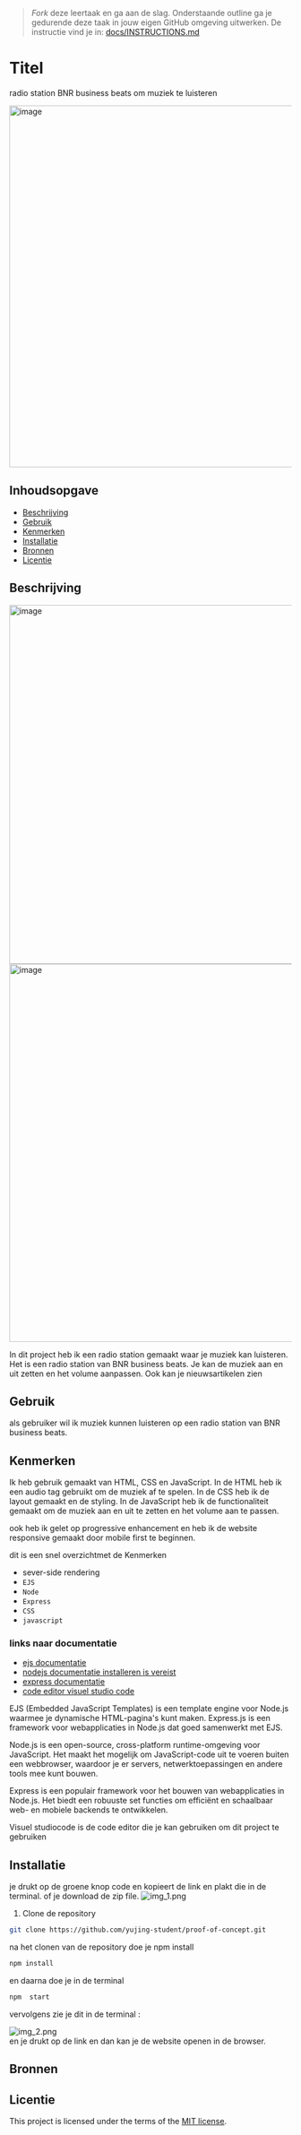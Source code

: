 > _Fork_ deze leertaak en ga aan de slag. Onderstaande outline ga je gedurende deze taak in jouw eigen GitHub omgeving uitwerken. De instructie vind je in: [docs/INSTRUCTIONS.md](docs/INSTRUCTIONS.md)

# Titel
<!-- Geef je project een titel en schrijf in één zin wat het is -->

radio station BNR business beats om muziek te luisteren

<img width="646" alt="image" src="https://github.com/yujing-student/proof-of-concept/assets/100352887/5c08bddb-793d-4ff8-a6e3-920a2628456a">


## Inhoudsopgave

  * [Beschrijving](#beschrijving)
  * [Gebruik](#gebruik)
  * [Kenmerken](#kenmerken)
  * [Installatie](#installatie)
  * [Bronnen](#bronnen)
  * [Licentie](#licentie)

## Beschrijving
<!-- Bij Beschrijving staat kort beschreven wat voor project het is en wat je hebt gemaakt -->
<!-- Voeg een mooie poster visual toe 📸 -->
<!-- Voeg een link toe naar Github Pages 🌐-->

<img width="641" alt="image" src="https://github.com/yujing-student/proof-of-concept/assets/100352887/dbe29a15-708b-4ac8-b890-87d1c862f617">
<img width="675" alt="image" src="https://github.com/yujing-student/proof-of-concept/assets/100352887/f62f3c28-8151-44d4-b0b0-1e80eae9d18d">


In dit project heb ik een radio station gemaakt waar je muziek kan luisteren.
Het is een radio station van BNR business beats. 
Je kan de muziek aan en uit zetten en het volume aanpassen.
Ook kan je nieuwsartikelen zien



## Gebruik
<!-- Bij Gebruik staat de user story, hoe het werkt en wat je er mee kan. -->
als gebruiker wil ik muziek kunnen luisteren op een radio station van BNR business beats.

## Kenmerken
<!-- Bij Kenmerken staat welke technieken zijn gebruikt en hoe. Wat is de HTML structuur? Wat zijn de belangrijkste dingen in CSS? Wat is er met JS gedaan en hoe? Misschien heb je iets met NodeJS gedaan, of heb je een framwork of library gebruikt? -->
Ik heb gebruik gemaakt van HTML, CSS en JavaScript.
In de HTML heb ik een audio tag gebruikt om de muziek af te spelen.
In de CSS heb ik de layout gemaakt en de styling.
In de JavaScript heb ik de functionaliteit gemaakt om de muziek aan en 
uit te zetten en het volume aan te passen.

ook heb ik gelet op progressive enhancement en heb ik de website responsive gemaakt door mobile first te beginnen.


dit is een snel overzichtmet de Kenmerken
* sever-side rendering
* `EJS`
* `Node`
* `Express`
* `CSS`
* `javascript`

<h3>links naar documentatie</h3>

<ul>
<li><a href="https://ejs.co/">ejs documentatie</a></li>
<li><a href="https://nodejs.org/">nodejs documentatie installeren is vereist</a></li>
<li><a href="https://expressjs.com/">express documentatie</a></li>
 <li><a href="https://code.visualstudio.com/">code editor visuel studio code</a></li>
</ul>

EJS (Embedded JavaScript Templates) is een template engine voor Node.js waarmee je dynamische HTML-pagina's kunt maken. Express.js is een framework voor webapplicaties in Node.js dat goed samenwerkt met EJS.

Node.js is een open-source, cross-platform runtime-omgeving voor JavaScript. Het maakt het mogelijk om JavaScript-code uit te voeren buiten een webbrowser, waardoor je er servers, netwerktoepassingen en andere tools mee kunt bouwen.

Express is een populair framework voor het bouwen van webapplicaties in Node.js. Het biedt een robuuste set functies om efficiënt en schaalbaar web- en mobiele backends te ontwikkelen.

Visuel studiocode is de code editor die je kan gebruiken om dit project te gebruiken

## Installatie
<!-- Bij Instalatie staat hoe een andere developer aan jouw repo kan werken -->

je drukt op de groene knop code en kopieert de link en plakt die in de terminal. of je download de zip file.
![img_1.png](img_1.png)

1. Clone de repository
```bash 
git clone https://github.com/yujing-student/proof-of-concept.git
```

na het clonen van de repository doe je npm install
```bash
npm install
```
en daarna doe je in de terminal 
```bash
npm  start
```

vervolgens zie je dit in de terminal :
<br>

![img_2.png](img_2.png)
<br>
en je drukt op de link en dan
kan je de website openen in de browser.


## Bronnen

## Licentie

This project is licensed under the terms of the [MIT license](./LICENSE).
